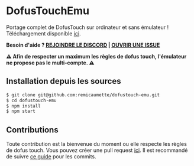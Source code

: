 # DofusTouchEmu 
Portage complet de DofusTouch sur ordinateur et sans émulateur !
Téléchargement disponible [ici](https://github.com/remicaumette/dofustouch-emu/releases).

**Besoin d'aide ? [REJOINDRE LE DISCORD](https://discord.gg/GCxBPPZ) | [OUVRIR UNE ISSUE](https://github.com/remicaumette/dofustouch-emu/issues/new)**

**:warning: Afin de respecter un maximum les règles de dofus touch, l'émulateur ne propose pas le multi-compte. :warning:**

## Installation depuis les sources
```sh
$ git clone git@github.com:remicaumette/dofustouch-emu.git
$ cd dofustouch-emu
$ npm install
$ npm start
```

## Contributions
Toute contribution est la bienvenue du moment ou elle respecte les règles de dofus touch. Vous pouvez créer une pull request 
[ici](https://github.com/remicaumette/dofustouch-emu/pulls). Il est recommandé de suivre [ce guide](https://github.com/dannyfritz/commit-message-emoji) pour les commits.
